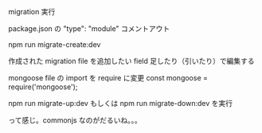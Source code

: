 migration 実行

package.json の "type": "module" コメントアウト

npm run migrate-create:dev

作成された migration file を追加したい field 足したり（引いたり）で編集する

mongoose file の import を require に変更
const mongoose = require('mongoose');

npm run migrate-up:dev もしくは npm run migrate-down:dev を実行

って感じ。commonjs なのがだるいね。。。
